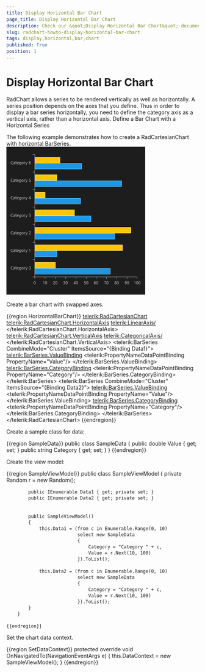 ```yaml
---
title: Display Horizontal Bar Chart
page_title: Display Horizontal Bar Chart
description: Check our &quot;Display Horizontal Bar Chart&quot; documentation article for RadChart for UWP control.
slug: radchart-howto-display-horizontal-bar-chart
tags: display,horizontal,bar,chart
published: True
position: 1
---
```


# Display Horizontal Bar Chart



RadChart allows a series to be rendered vertically as well as horizontally.
          A series position depends on the axes that you define. Thus in order to display a bar series horizontally,
          you need to define the category axis as a vertical axis, rather than a horizontal axis.
        Define a Bar Chart with a Horizontal Series

The following example demonstrates how to create a RadCartesianChart with horizontal BarSeries.![Chart-How To-Horizontal Bar Chart](images/Controls/Chart/HowTo/Chart-HowTo-HorizontalBarChart.png)

Create a bar chart with swapped axes.

{{region HorizontalBarChart}}
	        <telerik:RadCartesianChart>
	            <telerik:RadCartesianChart.HorizontalAxis>
	                <telerik:LinearAxis/>
	            </telerik:RadCartesianChart.HorizontalAxis>
	            <telerik:RadCartesianChart.VerticalAxis>
	                <telerik:CategoricalAxis/>
	            </telerik:RadCartesianChart.VerticalAxis>
	            <telerik:BarSeries CombineMode="Cluster" ItemsSource="{Binding Data1}">
	                <telerik:BarSeries.ValueBinding>
	                    <telerik:PropertyNameDataPointBinding PropertyName="Value"/>
	                </telerik:BarSeries.ValueBinding>
	                <telerik:BarSeries.CategoryBinding>
	                    <telerik:PropertyNameDataPointBinding PropertyName="Category"/>
	                </telerik:BarSeries.CategoryBinding>
	            </telerik:BarSeries>
	            <telerik:BarSeries CombineMode="Cluster" ItemsSource="{Binding Data2}">
	                <telerik:BarSeries.ValueBinding>
	                    <telerik:PropertyNameDataPointBinding PropertyName="Value"/>
	                </telerik:BarSeries.ValueBinding>
	                <telerik:BarSeries.CategoryBinding>
	                    <telerik:PropertyNameDataPointBinding PropertyName="Category"/>
	                </telerik:BarSeries.CategoryBinding>
	            </telerik:BarSeries>
	        </telerik:RadCartesianChart>
	{{endregion}}



Create a sample class for data:

{{region SampleData}}
	    public class SampleData
	    {
	        public double Value { get; set; }
	        public string Category { get; set; }
	    }
	{{endregion}}



Create the view model:

{{region SampleViewModel}}
	    public class SampleViewModel
	    {
	        private Random r = new Random();
	
	        public IEnumerable Data1 { get; private set; }
	        public IEnumerable Data2 { get; private set; }
	
	
	        public SampleViewModel()
	        {
	            this.Data1 = (from c in Enumerable.Range(0, 10)
	                          select new SampleData
	                          {
	                              Category = "Category " + c,
	                              Value = r.Next(10, 100)
	                          }).ToList();
	
	            this.Data2 = (from c in Enumerable.Range(0, 10)
	                          select new SampleData
	                          {
	                              Category = "Category " + c,
	                              Value = r.Next(10, 100)
	                          }).ToList();
	        }
	    }
	
	{{endregion}}



Set the chart data context.

{{region SetDataContext}}
	        protected override void OnNavigatedTo(NavigationEventArgs e)
	        {
	            this.DataContext = new SampleViewModel();
	        }
	{{endregion}}


